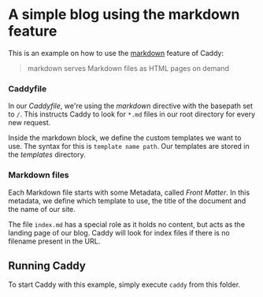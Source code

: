 # A simple blog using the markdown feature

This is an example on how to use the [markdown](https://caddyserver.com/docs/markdown) feature of Caddy:

> markdown serves Markdown files as HTML pages on demand

### Caddyfile

In our *Caddyfile*, we're using the *markdown* directive with the basepath set to `/`. This instructs Caddy to look for `*.md` files in our root directory for every new request.

Inside the markdown block, we define the custom templates we want to use. The syntax for this is `template name path`. Our templates are stored in the *templates* directory.

### Markdown files

Each Markdown file starts with some Metadata, called *Front Matter*. In this metadata, we define which template to use, the title of the document and the name of our site.

The file `index.md` has a special role as it holds no content, but acts as the landing page of our blog. Caddy will look for index files if there is no filename present in the URL.

## Running Caddy

To start Caddy with this example, simply execute `caddy` from this folder.
